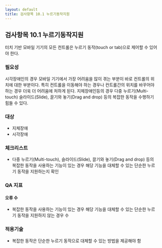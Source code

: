 ```yaml
---
layout: default
title: 검사항목 10.1 누르기동작지원
---
```


## 검사항목 10.1 누르기동작지원
터치 기반 모바일 기기의 모든 컨트롤은 누르기 동작(touch or tab)으로 제어할 수 있어야 한다.

### 필요성
시각장애인의 경우 모바일 기기에서 가장 어려움을 많이 겪는 부분이 바로 컨트롤의 위치에 대한 부분이다. 특히 컨트롤을 이동해야 하는 경우나 컨트롤간의 위치를 바꾸어야 하는 경우 더욱 더 어려움에 처하게 된다. 지체장애인등의 경우 다중 누르기(Multi-touch) 슬라이드(Slide), 끌기와 놓기(Drag and drop) 등의 복잡한 동작을 수행하기 힘들 수 있다.

### 대상
* 지체장애
* 시각장애

### 체크리스트
* 다중 누르기(Multi-touch), 슬라이드(Slide), 끌기와 놓기(Drag and drop) 등의 복잡한 동작을 사용하는 기능이 있는 경우 해당 기능을 대체할 수 있는 단순한 누르기 동작을 지원하는지 확인

### QA 지표
#### 오류 수
* 복잡한 동작을 사용하는 기능이 있는 경우 해당 기능을 대체할 수 있는 단순한 누르기 동작을 지원하지 않는 경우 수


### 적용기술
* 복잡한 동작은 단순한 누르기 동작으로 대체할 수 있는 방법을 제공해야 함
